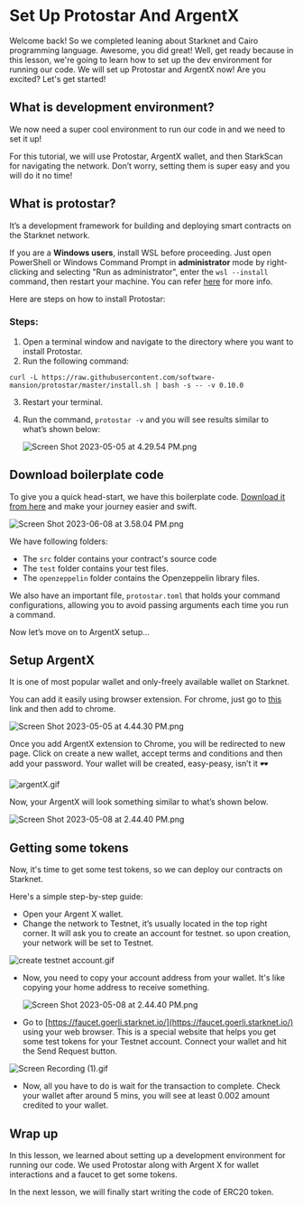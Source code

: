 # Set Up Protostar And ArgentX

Welcome back!  So we completed leaning about Starknet and Cairo programming language. Awesome, you did great! Well, get ready because in this lesson, we're going to learn how to set up the dev environment for running our code. We will set up Protostar and ArgentX now! Are you excited? Let's get started!

## What is development environment?

We now need a super cool environment to run our code in and we need to set it up!

For this tutorial, we will use Protostar, ArgentX wallet, and then StarkScan for navigating the network. Don’t worry, setting them is super easy and you will do it no time!

## What is protostar?

It’s a development framework for building and deploying smart contracts on the Starknet network.

If you are a **Windows users**,  install WSL before proceeding. Just open PowerShell or Windows Command Prompt in **administrator** mode by right-clicking and selecting "Run as administrator", enter the `wsl --install` command, then restart your machine. You can refer [here](https://learn.microsoft.com/en-us/windows/wsl/install) for more info.

Here are steps on how to install Protostar:

### Steps:

1. Open a terminal window and navigate to the directory where you want to install Protostar.
2. Run the following command:

```
curl -L https://raw.githubusercontent.com/software-mansion/protostar/master/install.sh | bash -s -- -v 0.10.0
```

3. Restart your terminal.
4. Run the command, `protostar -v` and you will see results similar to what’s shown below:
    
    ![Screen Shot 2023-05-05 at 4.29.54 PM.png](https://github.com/0xmetaschool/Learning-Projects/raw/main/Code%20an%20ERC-20%20token%20in%20Cairo%20on%20Starknet%20Blockchain/2.%20Setting%20up%20the%20Development%20Environment/Set%20Up%20Protostar%20And%20ArgentX%20ef2934af5df64d39871f246bcba637d1/Screen_Shot_2023-05-05_at_4.29.54_PM.png)
    

## Download boilerplate code

To give you a quick head-start, we have this boilerplate code. [Download it from here](https://github.com/0xmetaschool/erc20-starknet-cairo-boilerplate) and make your journey easier and swift.  

![Screen Shot 2023-06-08 at 3.58.04 PM.png](https://github.com/0xmetaschool/Learning-Projects/raw/main/Code%20an%20ERC-20%20token%20in%20Cairo%20on%20Starknet%20Blockchain/2.%20Setting%20up%20the%20Development%20Environment/Set%20Up%20Protostar%20And%20ArgentX%20ef2934af5df64d39871f246bcba637d1/Screen_Shot_2023-06-08_at_3.58.04_PM.png)

We have following folders:

- The `src` folder contains your contract's source code
- The `test` folder contains your test files.
- The `openzeppelin` folder contains the Openzeppelin library files.

We also have an important file, `protostar.toml` that holds your command configurations, allowing you to avoid passing arguments each time you run a command.

Now let’s move on to ArgentX setup…

## Setup ArgentX

It is one of most popular wallet and only-freely available wallet on Starknet.

You can add it easily using browser extension. For chrome, just go to [this](https://chrome.google.com/webstore/detail/argent-x/dlcobpjiigpikoobohmabehhmhfoodbb/related) link and then add to chrome.

![Screen Shot 2023-05-05 at 4.44.30 PM.png](https://github.com/0xmetaschool/Learning-Projects/raw/main/Code%20an%20ERC-20%20token%20in%20Cairo%20on%20Starknet%20Blockchain/2.%20Setting%20up%20the%20Development%20Environment/Set%20Up%20Protostar%20And%20ArgentX%20ef2934af5df64d39871f246bcba637d1/Screen_Shot_2023-05-05_at_4.44.30_PM.png)

Once you add ArgentX extension to Chrome, you will be redirected to new page. Click on create a new wallet, accept terms and conditions and then add your password. Your wallet will be created, easy-peasy, isn’t it 🕶️

![argentX.gif](https://github.com/0xmetaschool/Learning-Projects/raw/main/Code%20an%20ERC-20%20token%20in%20Cairo%20on%20Starknet%20Blockchain/2.%20Setting%20up%20the%20Development%20Environment/Set%20Up%20Protostar%20And%20ArgentX%20ef2934af5df64d39871f246bcba637d1/argentX.gif)

Now, your ArgentX will look something similar to what’s shown below. 

![Screen Shot 2023-05-08 at 2.44.40 PM.png](https://github.com/0xmetaschool/Learning-Projects/raw/main/Code%20an%20ERC-20%20token%20in%20Cairo%20on%20Starknet%20Blockchain/2.%20Setting%20up%20the%20Development%20Environment/Set%20Up%20Protostar%20And%20ArgentX%20ef2934af5df64d39871f246bcba637d1/Screen_Shot_2023-05-08_at_2.44.40_PM.png)

## Getting some tokens

Now, it's time to get some test tokens, so we can deploy our contracts on Starknet.

Here's a simple step-by-step guide:

- Open your Argent X wallet.
- Change the network to Testnet, it’s usually located in the top right corner. It will ask you to create an account for testnet. so upon creation, your network will be set to Testnet.

![create testnet account.gif](https://github.com/0xmetaschool/Learning-Projects/raw/main/Code%20an%20ERC-20%20token%20in%20Cairo%20on%20Starknet%20Blockchain/2.%20Setting%20up%20the%20Development%20Environment/Set%20Up%20Protostar%20And%20ArgentX%20ef2934af5df64d39871f246bcba637d1/create_testnet_account.gif)

- Now, you need to copy your account address from your wallet. It's like copying your home address to receive something.
    
    ![Screen Shot 2023-05-08 at 2.44.40 PM.png](https://github.com/0xmetaschool/Learning-Projects/raw/main/Code%20an%20ERC-20%20token%20in%20Cairo%20on%20Starknet%20Blockchain/2.%20Setting%20up%20the%20Development%20Environment/Set%20Up%20Protostar%20And%20ArgentX%20ef2934af5df64d39871f246bcba637d1/Screen_Shot_2023-05-08_at_2.44.40_PM.png)
    
- Go to [https://faucet.goerli.starknet.io/](https://faucet.goerli.starknet.io/) using your web browser. This is a special website that helps you get some test tokens for your Testnet account. Connect your wallet and hit the Send Request button.

![Screen Recording (1).gif](https://github.com/0xmetaschool/Learning-Projects/raw/main/Code%20an%20ERC-20%20token%20in%20Cairo%20on%20Starknet%20Blockchain/2.%20Setting%20up%20the%20Development%20Environment/Set%20Up%20Protostar%20And%20ArgentX%20ef2934af5df64d39871f246bcba637d1/Screen_Recording_(1).gif)

- Now, all you have to do is wait for the transaction to complete. Check your wallet after around 5 mins, you will see at least 0.002 amount credited to your wallet.

## Wrap up

In this lesson, we learned about setting up a development environment for running our code. We used Protostar along with Argent X for wallet interactions and a faucet to get some tokens.

In the next lesson, we will finally start writing the code of ERC20 token.

